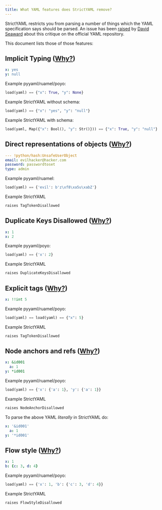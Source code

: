 ```yaml
---
title: What YAML features does StrictYAML remove?
---
```


StrictYAML restricts you from parsing a number of things which
the YAML specification says should be parsed. An issue has
been [raised](https://github.com/yaml/YAML2/issues/8) by
[David Seaward](https://inkwell.za.net/) about this critique
on the official YAML repository.

This document lists those of those features:

## Implicit Typing ([Why?](../why/implicit-typing-removed))

```yaml
x: yes
y: null
```

Example pyyaml/ruamel/poyo:

```python
load(yaml) == {"x": True, "y": None} 
```

Example StrictYAML without schema:

```python
load(yaml) == {"x": "yes", "y": "null"}
```

Example StrictYAML with schema:

```python
load(yaml, Map({"x": Bool(), "y": Str()})) == {"x": True, "y": "null"}
```

## Direct representations of objects ([Why?](../why/binary-data-removed))

```yaml
--- !python/hash:UnsafeUserObject
email: evilhacker@hacker.com
password: passwordtoset
type: admin
```

Example pyyaml/ruamel:

```python
load(yaml) == {'evil': b'z\xf8\xa5u\xabZ'}
```

Example StrictYAML

```python
raises TagTokenDisallowed
```

## Duplicate Keys Disallowed ([Why?](../why/duplicate-keys-disallowed))

```yaml
x: 1
x: 2
```

Example pyyaml/poyo:

```python
load(yaml) == {'x': 2}
```

Example StrictYAML

```python
raises DuplicateKeysDisallowed
```


## Explicit tags ([Why?](../why/explicit-tags-removed))

```yaml
x: !!int 5
```

Example pyyaml/ruamel/poyo:

```python
load(yaml) == load(yaml) == {"x": 5}
```

Example StrictYAML

```python
raises TagTokenDisallowed
```

## Node anchors and refs ([Why?](../why/node-anchors-and-references-removed))

```yaml
x: &id001
  a: 1
y: *id001
```

Example pyyaml/ruamel/poyo:

```python
load(yaml) == {'x': {'a': 1}, 'y': {'a': 1}}
```

Example StrictYAML

```python
raises NodeAnchorDisallowed
```

To parse the above YAML *literally* in StrictYAML do:

```yaml
x: '&id001'
  a: 1
y: '*id001'
```

## Flow style ([Why?](../why/flow-style-removed))

```yaml
x: 1
b: {c: 3, d: 4}
```

Example pyyaml/ruamel/poyo:

```python
load(yaml) == {'x': 1, 'b': {'c': 3, 'd': 4}}
```

Example StrictYAML

```python
raises FlowStyleDisallowed
```
